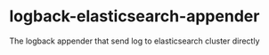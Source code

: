 # logback-elasticsearch-appender
The logback appender that send log to elasticsearch cluster directly
